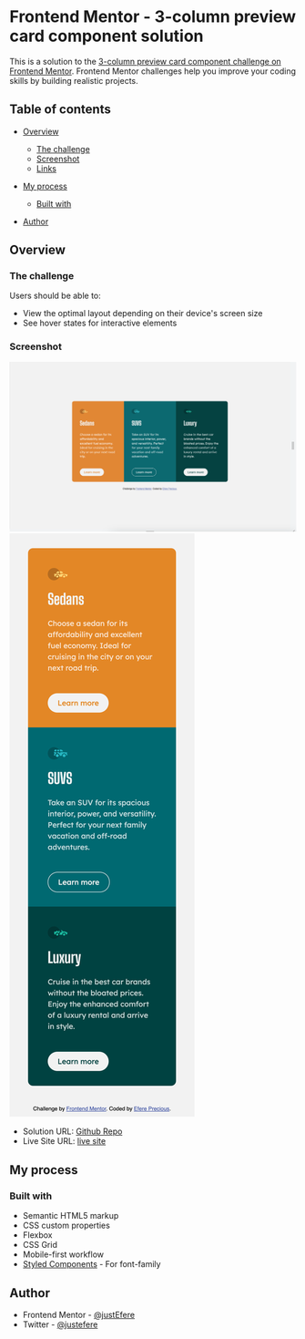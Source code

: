 # Frontend Mentor - 3-column preview card component solution

This is a solution to the [3-column preview card component challenge on Frontend Mentor](https://www.frontendmentor.io/challenges/3column-preview-card-component-pH92eAR2-). Frontend Mentor challenges help you improve your coding skills by building realistic projects. 

## Table of contents

- [Overview](#overview)
  - [The challenge](#the-challenge)
  - [Screenshot](#screenshot)
  - [Links](#links)
- [My process](#my-process)
  - [Built with](#built-with)
  
- [Author](#author)


## Overview

### The challenge

Users should be able to:

- View the optimal layout depending on their device's screen size
- See hover states for interactive elements

### Screenshot

![](./screen-desktop.png)
![](./screen-mobile.png)


- Solution URL: [Github Repo](https://github.com/justEfere/frontend-mentor/tree/main/3-column-card)
- Live Site URL: [live site](https://justefere.github.io/frontend-mentor/3-column-card/)

## My process

### Built with

- Semantic HTML5 markup
- CSS custom properties
- Flexbox
- CSS Grid
- Mobile-first workflow
- [Styled Components](https://fonts.googleapis.com/css2?family=Big+Shoulders+Display:wght@700&family=Lexend+Deca&display=swap) - For font-family


## Author

- Frontend Mentor - [@justEfere](https://www.frontendmentor.io/profile/justEfere)
- Twitter - [@justefere](https://www.twitter.com/justefere)

